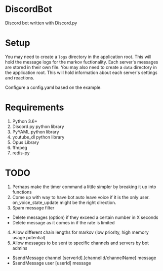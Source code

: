 # DiscordBot
Discord bot written with Discord.py

# Setup
You may need to create a `logs` directory in the application root. This will hold the message logs for the markov fuctionality. Each server's messages are stored in their own file.
You may also need to create a `data` directory in the application root. This will hold information about each server's settings and reactions.

Configure a config.yaml based on the example.

# Requirements
1. Python 3.6+
2. Discord.py python library
3. PyYAML python library
4. youtube_dl python library
5. Opus Library
6. ffmpeg
7. redis-py

# TODO
1. Perhaps make the timer command a little simpler by breaking it up into functions
2. Come up with way to have bot auto leave voice if it is the only user. on_voice_state_update might be the right direction.
3. Spam message filter
  * Delete messages (option) if they exceed a certain number in X seconds
  * Delete message as it comes in if the rate is limited
4. Allow different chain lengths for markov (low priority, high memory usage potential)
5. Allow messages to be sent to specific channels and servers by bot admins
  * $sendMessage channel [serverId].[channelId/channelName] message
  * $sendMessage user [userId] message
